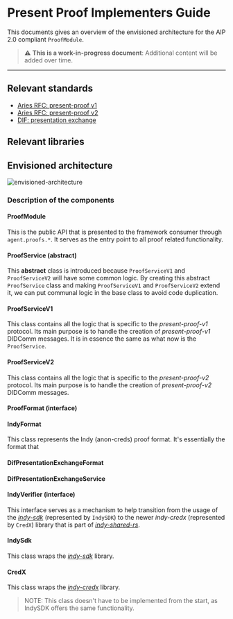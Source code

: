 # Present Proof Implementers Guide

This documents gives an overview of the envisioned architecture for the AIP 2.0 compliant `ProofModule`.

> :warning: **This is a work-in-progress document**: Additional content will be added over time.
---

## Relevant standards
- [Aries RFC: present-proof v1]()
- [Aries RFC: present-proof v2]()
- [DIF: presentation exchange](https://identity.foundation/presentation-exchange/)

## Relevant libraries


## Envisioned architecture
![envisioned-architecture](https://www.plantuml.com/plantuml/png/ZLRBRjim4BppAnQ-k3tOHNeEWWHrYmPDYo0EWXReXPRM5c69D4Wgjj7stxkag0TbMKvE4NTsziKT-jPOhcrPv8oPhP0xhda1Evvi-GQNzfWZQ4mibviSEu12IPLaMXK8LfV8c5Kxi0fMobfLG2gSar2IiK05a-ygBOdjWHzHJ-0F0qXoRWmyQgNMbP7zw-2Ng5z54ZdmbR6Q9xRo2O26w9EIiehQjpnWka5TdzBnD1ZkPNfyMJor51hJdysNiouNtphuEotGt9ajrnMBa1RrcbEM3ljLvMaR9ev2FEVCounJs0UnqjpHnx2XEFV6b2DnpfbxSM9OF8vm-d8rVFpHmTkSlEsBqWMtKUzwHmknVjHeK5hkXlJva6HqhJ2W8iQscoV7BwZ5Mg1cbtYZSKjbiRwSQjtCUGe0pvamWKdZhY8om64bP2ha9g3eRjiCuNfrGyV7MK84X-iFgnl8VJ-FDIpZ5eYFjiIwGCv7uhxnCtu6CssSR_39wud0ktqcaipvSvTBJZKNb0sibORAFTs-dxFWzqkLi1Tvxeg3ZB-YItAlj3xIegZIKd1YqcAJMOBiWnUNAIHSGcdGPyTpZJmz0Xw4iLHlr6G8JbLxX3IMi7D_YCJZkihSqYP29xJRaph92N3ZC-wPVDkyqV_NsVOdt2aZhABaXnMY1RY0qw0c6dC_TCCwCWApsKqi4NtZgLImQQqtFShwU9RZsWwwnZ3VRyB5cZE569MglIJGgMgC0EkXjD8GxohCojtixr3bpTuEGde5b7NpEXrdxJhN5TOiONr7bpiqh-ToadwdrW3fP_zcn0MjwPPpCefprbPveXMf8PMc39hgX-HIbyQJR-OLw1gyNpGVlZaAw-LbR_AS4HaagjWfwSMjqRdV4WyahfBdy5GQwwJ8Av5VqHzNZ3bgc3lIkVlsj9rlkgudLvXoe0H67xMpNeClvNIKh7Lq3_bRiTMmteBkFlaXyUZbZ1AFtzIpwD6NU3fglb3k6UoPSWVGKRdqTqiwJpyE_mC0 "envisioned-architecture")

### Description of the components

#### ProofModule
This is the public API that is presented to the framework consumer through `agent.proofs.*`. It serves as the entry point to all proof related functionality.

#### ProofService (abstract)
This **abstract** class is introduced because `ProofServiceV1` and `ProofServiceV2` will have some common logic. By creating this abstract `ProofService` class and making `ProofServiceV1` and `ProofServiceV2` extend it, we can put communal logic in the base class to avoid code duplication.

#### ProofServiceV1
This class contains all the logic that is specific to the *present-proof-v1* protocol. Its main purpose is to handle the creation of *present-proof-v1* DIDComm messages. It is in essence the same as what now is the `ProofService`.

#### ProofServiceV2
This class contains all the logic that is specific to the *present-proof-v2* protocol. Its main purpose is to handle the creation of *present-proof-v2* DIDComm messages.

#### ProofFormat (interface)

#### IndyFormat
This class represents the Indy (anon-creds) proof format. It's essentially the format that

#### DifPresentationExchangeFormat

#### DifPresentationExchangeService


#### IndyVerifier (interface)
This interface serves as a mechanism to help transition from the usage of the [*indy-sdk*](https://github.com/hyperledger/indy-sdk) (represented by `IndySDK`) to the newer *indy-credx* (represented by `CredX`) library that is part of [*indy-shared-rs*](https://github.com/hyperledger/indy-shared-rs).

#### IndySdk
This class wraps the [*indy-sdk*](https://github.com/hyperledger/indy-sdk) library.

#### CredX
This class wraps the [*indy-credx*](https://github.com/hyperledger/indy-shared-rs) library.

> NOTE: This class doesn't have to be implemented from the start, as IndySDK offers the same functionality. 